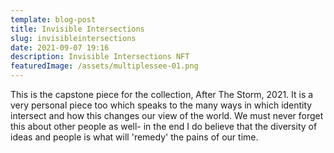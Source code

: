 ```yaml
---
template: blog-post
title: Invisible Intersections
slug: invisibleintersections
date: 2021-09-07 19:16
description: Invisible Intersections NFT
featuredImage: /assets/multiplessee-01.png
---
```

This is the capstone piece for the collection, After The Storm, 2021. It is a very personal piece too which speaks to the many ways in which identity intersect and how this changes our view of the world. We must never forget this about other people as well- in the end I do believe that the diversity of ideas and people is what will 'remedy' the pains of our time.